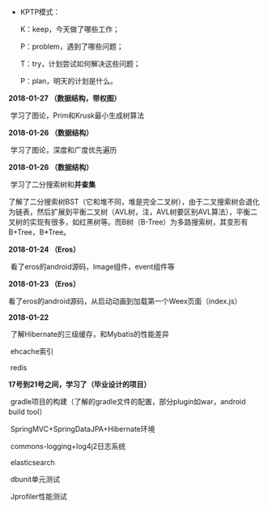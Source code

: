 * KPTP模式：

  K：keep，今天做了哪些工作；

  P：problem，遇到了哪些问题；

  T：try，计划尝试如何解决这些问题；

  P：plan，明天的计划是什么。



**2018-01-27 （数据结构，带权图）**

​	学习了图论，Prim和Krusk最小生成树算法



**2018-01-26 （数据结构）**

​	学习了图论，深度和广度优先遍历

**2018-01-26 （数据结构）**

​	学习了二分搜索树和**并查集**

​	了解了二分搜索树BST（它和堆不同，堆是完全二叉树），由于二叉搜索树会退化为链表，然后扩展到平衡二叉树（AVL树，注，AVL树要区别AVL算法），平衡二叉树的实现有很多，如红黑树等。而B树（B-Tree）为多路搜索树，其变形有B+Tree，B*Tree。



**2018-01-24 （Eros）**

​	看了eros的android源码，Image组件，event组件等



**2018-01-23  （Eros）**

​	看了eros的android源码，从启动动画到加载第一个Weex页面（index.js）



**2018-01-22**

​	了解Hibernate的三级缓存，和Mybatis的性能差异

​	ehcache索引

​	redis



**17号到21号之间，学习了（毕业设计的项目）**

​	gradle项目的构建（了解的gradle文件的配置，部分plugin如war，android build tool）

​	SpringMVC+SpringDataJPA+Hibernate环境

​	commons-logging+log4j2日志系统

​	elasticsearch

​	dbunit单元测试

​	Jprofiler性能测试

​		